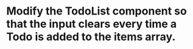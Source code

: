 # Modify the TodoList component so that the input clears every time a Todo is added to the items array.

